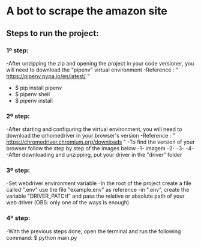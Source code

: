 # A bot to scrape the amazon site

## Steps to run the project:

### 1º step: 
-After unzipping the zip and opening the project in your code versioner, you will need to download the "pipenv" virtual environment
-Reference : " https://pipenv.pypa.io/en/latest/ "
- $ pip install pipenv
- $ pipenv shell
- $ pipenv install

### 2º step:
-After starting and configuring the virtual environment, you will need to download the crhomedriver in your browser's version
-Reference : " https://chromedriver.chromium.org/downloads "
-To find the version of your browser follow the step by step of the images below
-1- imagem 
-2-
-3-
-4-
-After downloading and unzipping, put your driver in the "driver" folder

### 3º step:
-Set webdriver environment variable
-In the root of the project create a file called ".env" use the file "example.env" as reference
-in ".env", create the variable "DRIVER_PATCH" and pass the relative or absolute path of your web driver (OBS: only one of the ways is enough)

### 4º step:
-With the previous steps done, open the terminal and run the following command:
$ python main.py
